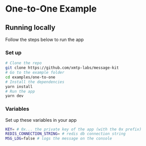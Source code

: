 # One-to-One Example

## Running locally

Follow the steps below to run the app

### Set up

```bash [cmd]
# Clone the repo
git clone https://github.com/xmtp-labs/message-kit
# Go to the example folder
cd examples/one-to-one
# Install the dependencies
yarn install
# Run the app
yarn dev
```

### Variables

Set up these variables in your app

```bash [cmd]
KEY= # 0x... the private key of the app (with the 0x prefix)
REDIS_CONNECTION_STRING= # redis db connection string
MSG_LOG=false # logs the message on the console
```
